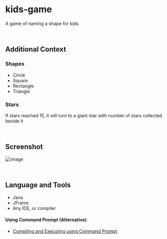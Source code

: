# kids-game

A game of naming a shape for kids

<br>

## Additional Context

### Shapes

- Circle
- Square
- Rectangle
- Triangle

### Stars

If stars reached 15, it will turn to a giant star with number of stars collected beside it

<br>

## Screenshot

![image](https://user-images.githubusercontent.com/84888155/127723797-ab53d140-fda5-46cf-bfad-1ef4917185a4.png)

<br>

## Language and Tools

- Java
- JFrame
- Any IDE, or compiler

#### Using Command Prompt (Alternative)

- <a href="https://github.com/rynrsts/kids-game/blob/main/command-prompt.md">Compiling and Executing using Command Prompt</a>
